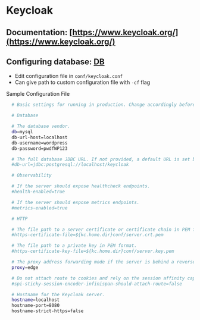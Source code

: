 # Keycloak

## Documentation: [https://www.keycloak.org/](https://www.keycloak.org/)

## Configuring database: [DB](https://www.keycloak.org/server/db#_configuring_a_database)

- Edit configuration file in `conf/keycloak.conf`
- Can give path to custom configuration file with `-cf` flag

Sample Configuration File

```sh
  # Basic settings for running in production. Change accordingly before deploying the server.

  # Database

  # The database vendor.
  db=mysql
  db-url-host=localhost
  db-username=wordpress
  db-password=pwdfWP123

  # The full database JDBC URL. If not provided, a default URL is set based on the selected database vendor.
  #db-url=jdbc:postgresql://localhost/keycloak

  # Observability

  # If the server should expose healthcheck endpoints.
  #health-enabled=true

  # If the server should expose metrics endpoints.
  #metrics-enabled=true

  # HTTP

  # The file path to a server certificate or certificate chain in PEM format.
  #https-certificate-file=${kc.home.dir}conf/server.crt.pem

  # The file path to a private key in PEM format.
  #https-certificate-key-file=${kc.home.dir}conf/server.key.pem

  # The proxy address forwarding mode if the server is behind a reverse proxy.
  proxy=edge

  # Do not attach route to cookies and rely on the session affinity capabilities from reverse proxy
  #spi-sticky-session-encoder-infinispan-should-attach-route=false

  # Hostname for the Keycloak server.
  hostname=localhost
  hostname-port=8080
  hostname-strict-https=false
```

